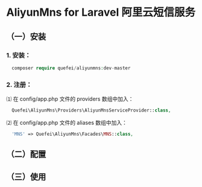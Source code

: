 # AliyunMns for Laravel 阿里云短信服务




## （一）安装



### 1. 安装：


```php
  composer require quefei/aliyunmns:dev-master
```



### 2. 注册：


⑴ 在 config/app.php 文件的 providers 数组中加入：

```php
  Quefei\AliyunMns\Providers\AliyunMnsServiceProvider::class,
```


⑵ 在 config/app.php 文件的 aliases 数组中加入：

```php
  'MNS' => Quefei\AliyunMns\Facades\MNS::class,
```




## （二）配置




## （三）使用


